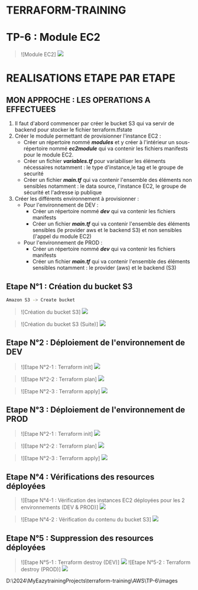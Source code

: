 # TERRAFORM-TRAINING

# TP-6 : Module EC2

> ![Module EC2] ![](./images/tp6.JPG)

# REALISATIONS ETAPE PAR ETAPE

## MON APPROCHE :  LES OPERATIONS A EFFECTUEES
1. Il faut d'abord commencer par créer le bucket S3 qui va servir de backend pour stocker le fichier terraform.tfstate
2. Créer le module permettant de provisionner l'instance EC2 :
	- Créer un répertoire nommé ***modules*** et y créer à l'intérieur un sous-répertoire nommé ***ec2module*** qui va contenir les fichiers manifests pour le module EC2.
	- Créer un fichier ***variables.tf*** pour variabiliser les éléments nécessaires notamment : le type d'instance,le tag et le groupe de securité
	- Créer un fichier ***main.tf*** qui va contenir l'ensemble des éléments non sensibles notamment : le data source, l'instance EC2, le groupe de sécurité et l'adresse ip publique
3. Créer les différents environnement à provisionner :
	- Pour l'environnement de DEV :
		- Créer un répertoire nommé ***dev*** qui va contenir les fichiers manifests
		- Créer un fichier ***main.tf*** qui va contenir l'ensemble des éléments sensibles (le provider aws et le backend S3) et non sensibles (l'appel du module EC2)
	- Pour l'environnement de PROD :
		- Créer un répertoire nommé ***dev*** qui va contenir les fichiers manifests
		- Créer un fichier ***main.tf*** qui va contenir l'ensemble des éléments sensibles notamment : le provider (aws) et le backend (S3)

## Etape N°1 : Création du bucket S3
```bash
Amazon S3 -> Create bucket
```
> ![Création du bucket S3] ![](./images/1-bucket-creation1.jpg)

> ![Création du bucket S3 (Suite)] ![](./images/2-bucket-creation2.jpg)

## Etape N°2 : Déploiement de l'environnement de DEV
> ![Etape N°2-1 : Terraform init] ![](./images/3-dev-terraform-init.jpg)

> ![Etape N°2-2 : Terraform plan] ![](./images/4-dev-terraform-plan.jpg)

> ![Etape N°2-3 : Terraform apply] ![](./images/5-dev-terraform-apply.jpg)

## Etape N°3 : Déploiement de l'environnement de PROD
> ![Etape N°2-1 : Terraform init] ![](./images/9-prod-terraform-init.jpg)

> ![Etape N°2-2 : Terraform plan] ![](./images/10-prod-terraform-plan.jpg)

> ![Etape N°2-3 : Terraform apply] ![](./images/11-prod-terraform-apply.jpg)

## Etape N°4 : Vérifications des resources déployées
> ![Etape N°4-1 : Vérification des instances EC2 déployées pour les 2 environnements (DEV & PROD)] ![](./images/12-aws-console-instance.jpg)

> ![Etape N°4-2 : Vérification du contenu du bucket S3] ![](./images/13-aws-console-s3-content.jpg)

## Etape N°5 : Suppression des resources déployées
> ![Etape N°5-1 : Terraform destroy (DEV)] ![](./images/14-dev-terraform-destroy.jpg)
> ![Etape N°5-2 : Terraform destroy (PROD)] ![](./images/15-prod-terraform-destroy.jpg)

D:\2024\MyEazytrainingProjects\terraform-training\AWS\TP-6\images